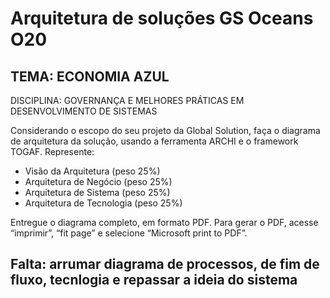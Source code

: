 # Arquitetura de soluções GS Oceans O20


## TEMA: ECONOMIA AZUL
DISCIPLINA: GOVERNANÇA E MELHORES PRÁTICAS EM DESENVOLVIMENTO DE SISTEMAS

Considerando o escopo do seu projeto da Global Solution, faça o diagrama de arquitetura da solução, usando a ferramenta ARCHI e o framework TOGAF.
Represente:
- Visão da Arquitetura (peso 25%)
- Arquitetura de Negócio (peso 25%)
- Arquitetura de Sistema (peso 25%)
- Arquitetura de Tecnologia (peso 25%)

Entregue o diagrama completo, em formato PDF.
Para gerar o PDF, acesse “imprimir”, “fit page” e selecione “Microsoft print to PDF”.

## Falta: arrumar diagrama de processos, de fim de fluxo, tecnlogia e repassar a ideia do sistema

